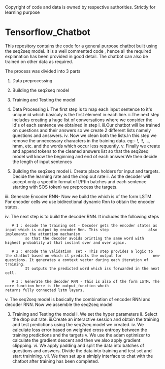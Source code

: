 
Copyright of code and data is owned by respective authorities. Strictly for learning purpose


# Tensorflow_Chatbot
This repository contains the code for a general purpose chatbot built using the seq2seq model. It is a well commented code , hence all the required explanation has been  provided in good detail.
The chatbot can also be trained on other data as required.

The process was divided into 3 parts 
1. Data preprocessing
2. Building the seq2seq model
3. Training and Testing the model

1. Data Processing 
  i. The first step is to map each input sentence to it's unique id which basicaly is the first element in each line.
  ii.The next step includes creating a huge list of conversations where we consider the id's of each sentence we obtained in       step i.
  iii.Our chatbot will be trained on questions and their answers so we create 2 different lists namely questions and               ansswers.
  iv. Now we clean both the lists.In this step we remove the unnecessary characters in the training data. eg:- !, !!, ...,         hmm, etc. and the words which occur less requently.
  v. Finally we create and append tokens to the cleaned answers list so that the seq2seq model will know the beginning and         end of each answer.We then decide the length of input sentences
  

2. Building the seq2seq model
  i. Create place holders for input and targets. Decide the learning rate and the drop out rate
  ii. As the decoder will accept only a specific format of I/P(In batches and each sentence starting with SOS token) we             preprocess the targets.
  
  iii. Generate Encoder RNN-  Now we build the  which is of the form LSTM. For encoder cells we use bidirectional dynamic Rnn         to obtain the encoder states.
  
  iv. The next step is to build the decoder RNN. It includes the following steps
  
       # 1 : decode the training set - Decoder gets the encoder states as input which is output by encoder Rnn. This step                  also implements the attention mechanism
             so that the decoder avoids printing the same word with highest probablity at that instant over and over again.
              
       # 2 : encode the validation  set - This step provides a logic to the chatbot based on which it predicts the output for              new questions. It generates a context vector during each iteration of training.
             It outputs the predicted word which iss forwarded in the next cell.
                                          
       # 3 : Generate the decoder RNN - This is also of the form LSTM. The core function here is the output_function whcih                 returns fully connected lstm layers.
      
      
   v. The seq2seq model is basically the combination of encoder RNN and decoder RNN. Now we assemble the seq2seq model
   
   
  3. Training and Testing the model
  i. We set the hyper parameters
  ii. Select the drop out rate.
  iii.Create an interactive session and obtain the training and test predictions using the seq2seq model we created.
  iv. We calculate loss error based on weighted cross entropy between the training predictions and the targets
  v.  We use the adam optimizer to calculate the gradient descent and then we also apply gradient clippping.
  vi. We apply padding and split the data into batches of questions and answers. Divide the data into training and test set         and start trainining.
  vii. We then set up a simlply interface to chat with the chatbot after training has been completed.
  
  

  
  
